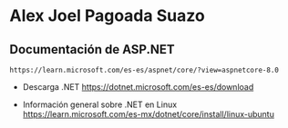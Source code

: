 # Alex Joel Pagoada Suazo

## Documentación de ASP.NET
    https://learn.microsoft.com/es-es/aspnet/core/?view=aspnetcore-8.0

- Descarga .NET
    https://dotnet.microsoft.com/es-es/download

- Información general sobre .NET en Linux
    https://learn.microsoft.com/es-mx/dotnet/core/install/linux-ubuntu

